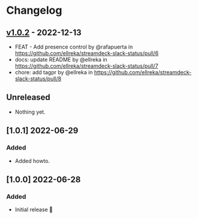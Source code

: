 # Changelog

## [v1.0.2](https://github.com/ellreka/streamdeck-slack-status/compare/v1.0.1...v1.0.2) - 2022-12-13
- FEAT - Add presence control by @rafapuerta in https://github.com/ellreka/streamdeck-slack-status/pull/6
- docs: update README by @ellreka in https://github.com/ellreka/streamdeck-slack-status/pull/7
- chore: add tagpr by @ellreka in https://github.com/ellreka/streamdeck-slack-status/pull/8

## Unreleased

- Nothing yet.

## [1.0.1] 2022-06-29

### Added

- Added howto.

## [1.0.0] 2022-06-28

### Added

- Initial release 🎉
